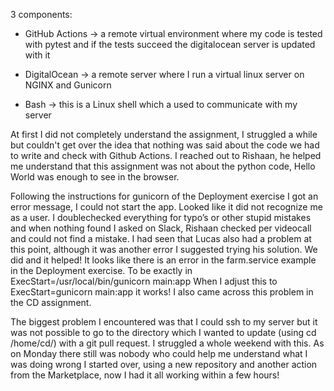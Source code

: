 3 components:

- GitHub Actions -> a remote virtual environment where my code is tested with pytest and if the tests succeed the digitalocean server is updated with it

- DigitalOcean -> a remote server where I run a virtual linux server on NGINX and Gunicorn

- Bash -> this is a Linux shell which a used to communicate with my server


At first I did not completely understand the assignment, I struggled a while but couldn't
get over the idea that nothing was said about the code we had to write and check with
Github Actions. I reached out to Rishaan, he helped me understand that this assignment
was not about the python code, Hello World was enough to see in the browser.

Following the instructions for gunicorn of the Deployment exercise I got an error message, I could not start the app. Looked like it did not recognize me as a user. I doublechecked everything for typo’s or other stupid mistakes and when nothing found I asked on Slack, Rishaan checked per videocall and could not find a mistake. I had seen that Lucas also had a problem at this point, although it was another error I suggested trying his solution. We did and it helped! It looks like there is an error in the farm.service example in the Deployment exercise. To be exactly in ExecStart=/usr/local/bin/gunicorn main:app  When I adjust this to ExecStart=gunicorn main:app it works! I also came across this problem in the CD assignment.  

The biggest problem I encountered was that I could ssh to my server but it was not possible to go to the directory which I wanted to update (using cd /home/cd/) with a git pull request. I struggled a whole weekend with this. As on Monday there still was nobody who could help me understand what I was doing wrong I started over, using a new repository and another action from the Marketplace, now I had it all working within a few hours! 


